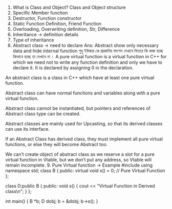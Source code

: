 1. What is Class and Object? Class and Object structure
2. Specific Member function
3. Destructor, Function constructor
4. Static Function Definition, Friend Function
5. Overloading, Overwriting definition, Str, Difference
6. Inheritance -> definition details
7. Type of inheritance
8. Abstract class -> need to declare
   Ans: Abstract show only necessary data and hide internal function
   শুধু ইউজার কে প্রয়জনিয় ফাংশন দেখাবে ভিতরে কি কাজ হচ্ছে কিভাবে হচ্ছে তা দেখাবে না ।
   A pure virtual function is a virtual function in C++ for which we need not to write any function definition and only we have to declare it. It is declared by assigning 0 in the declaration.

An abstract class is a class in C++ which have at least one pure virtual function.

Abstract class can have normal functions and variables along with a pure virtual function.

Abstract class cannot be instantiated, but pointers and references of Abstract class type can be created.

Abstract classes are mainly used for Upcasting, so that its derived classes can use its interface.

If an Abstract Class has derived class, they must implement all pure virtual functions, or else they will become Abstract too.

We can’t create object of abstract class as we reserve a slot for a pure virtual function in Vtable, but we don’t put any address, so Vtable will remain incomplete. 9. Pure Virtual function -> Example
#include<iostream>
using namespace std;
class B {
public:
virtual void s() = 0; // Pure Virtual Function
};

class D:public B {
public:
void s() {
cout << "Virtual Function in Derived class\n";
}
};

int main() {
B \*b;
D dobj;
b = &dobj;
b->s();
}
